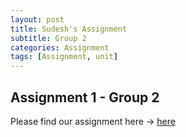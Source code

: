 ```yaml
---
layout: post
title: Sudesh's Assignment
subtitle: Group 2
categories: Assignment
tags: [Assignment, unit]
---
```


## Assignment 1 - Group 2



[docs]: https://sudeshnaidoo.github.io/assets/pdf/2024-04-12FinalAssignment1-Group2.pdf
Please find our assignment here -> [here][docs]

